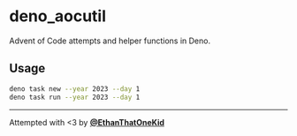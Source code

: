 # deno_aocutil

Advent of Code attempts and helper functions in Deno.

## Usage

```sh
deno task new --year 2023 --day 1
deno task run --year 2023 --day 1
```

---

Attempted with <3 by [**@EthanThatOneKid**](https://etok.codes/)
